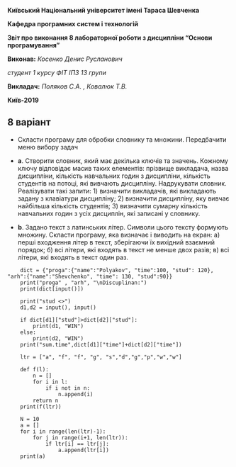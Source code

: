 **Київський Національний  університет імені Тараса Шевченка**

**Кафедра програмних систем і технологій**

**Звіт про виконання 8 лабораторної роботи  з дисципліни
“Основи програмування”**

**Виконав:** *Косенко Денис Русланович*

*студент 1 курсу ФІТ ІПЗ 13 групи*

**Викладач:**  *Поляков С.А. , Ковалюк Т.В.*

**Київ-2019**

## 8 варіант

- Скласти програму для обробки словнику та множини. Передбачити меню вибору задач 

- **a**.	Створити словник, який має декілька ключів та значень. Кожному ключу відповідає масив таких елементів: прізвище викладача, назва дисципліни, кількість навчальних годин з дисципліни, кількість студентів на потоці, які вивчають дисципліну. Надрукувати словник. Реалізувати такі запити: 1) визначити викладачів, які викладають задану з клавіатури дисципліну; 2) визначити дисципліну, яку вивчає найбільша кількість студентів; 3) визначити сумарну кількість навчальних годин з усіх дисциплін, які записані у словнику.
- **b**.	Задано текст з латинських літер. Символи цього тексту формують множину. Скласти програму, яка визначає і виводить на екран: а) перші входження літер в текст, зберігаючи їх вихідний взаємний порядок; б) всі літери, які входять в текст не менше двох разів; в) всі літери, які входять в текст один раз.
````
    dict = {"proga":{"name":"Polyakov", "time":100, "stud": 120}, "arh":{"name":"Shevchenko", "time": 130, "stud":90}}
    print("proga" , "arh", "\nDiscuplinan:")
    print(dict[input()])
    
    print("stud <>")
    d1,d2 = input(), input()
    
    if dict[d1]["stud"]>dict[d2]["stud"]:
        print(d1, "WIN")
    else:
        print(d2, "WIN")
    print("sum.time",dict[d1]["time"]+dict[d2]["time"])
    
    ltr = ["a", "f", "f", "g", "s","d","g","p","w","w"]
    
    def f(l):
        n = []
        for i in l:
            if i not in n:
                n.append(i)
        return n
    print(f(ltr))
    
    N = 10
    a = []
    for i in range(len(ltr)-1):
        for j in range(i+1, len(ltr)):
            if ltr[i] == ltr[j]:
                a.append(ltr[i])
    print(a)
